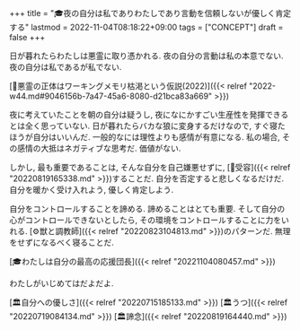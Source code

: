 +++
title = "🎓夜の自分は私でありわたしであり言動を信頼しないが優しく肯定する"
lastmod = 2022-11-04T08:18:22+09:00
tags = ["CONCEPT"]
draft = false
+++

日が暮れたらわたしは悪霊に取り憑かれる. 夜の自分の言動は私の本意でない. 夜の自分は私であるが私でない.

[💭悪霊の正体はワーキングメモリ枯渇という仮説(2022)]({{< relref "2022-w44.md#9046156b-7a47-45a6-8080-d21bca83a669" >}})

夜に考えていたことを朝の自分は疑うし, 夜になにかすごい生産性を発揮できるとは全く思っていない. 日が暮れたらバカな狼に変身するだけなので, すぐ寝たほうが自分はいいんだ. 一般的なには理性よりも感情が有意になる. 私の場合, その感情の大抵はネガティブな思考だ. 価値がない.

しかし, 最も重要であることは, そんな自分を自己嫌悪せずに, [📝受容]({{< relref "20220819165338.md" >}})することだ. 自分を否定すると悲しくなるだけだ. 自分を暖かく受け入れよう, 優しく肯定しよう.

自分をコントロールすることを諦める. 諦めることはとても重要. そして自分の心がコントロールできないとしたら, その環境をコントロールすることに力をいれる. [⚙獣と調教師]({{< relref "20220823104813.md" >}})のパターンだ. 無理をせずになるべく寝ることだ.

[🎓わたしは自分の最高の応援団長]({{< relref "20221104080457.md" >}})

わたしがいじめてはだよだよ.

[🏛自分への優しさ]({{< relref "20220715185133.md" >}}) [🏛うつ]({{< relref "20220719084134.md" >}}) [🏛諦念]({{< relref "20220819164440.md" >}})

